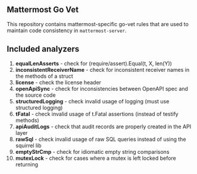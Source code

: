 ## Mattermost Go Vet

This repository contains mattermost-specific go-vet rules that are used to maintain code consistency in `mattermost-server`.

## Included analyzers

1. **equalLenAsserts** - check for (require/assert).Equal(t, X, len(Y))
1. **inconsistentReceiverName** - check for inconsistent receiver names in the methods of a struct
1. **license** - check the license header
1. **openApiSync** - check for inconsistencies between OpenAPI spec and the source code
1. **structuredLogging** - check invalid usage of logging (must use structured logging)
1. **tFatal** - check invalid usage of t.Fatal assertions (instead of testify methods)
1. **apiAuditLogs** - check that audit records are properly created in the API layer
1. **rawSql** - check invalid usage of raw SQL queries instead of using the squirrel lib
1. **emptyStrCmp** - check for idiomatic empty string comparisons
1. **mutexLock** - check for cases where a mutex is left locked before returning
